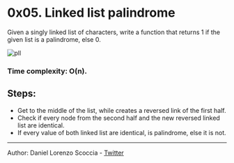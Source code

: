 # 0x05. Linked list palindrome
Given a singly linked list of characters, write a function that returns 1 if the given list is a palindrome, else 0.


![pll](https://i0.wp.com/www.dineshonjava.com/wp-content/uploads/2018/09/pallined.png?fit=407%2C181&ssl=1)
### Time complexity: O(n).

## Steps:
- Get to the middle of the list, while creates a reversed link of the first half.
- Check if every node from the second half and the new reversed linked list are identical.
- If every value of both linked list are identical, is palindrome, else it is not.
---
Author: Daniel Lorenzo Scoccia - [Twitter](https://twitter.com/dlscoccia)
